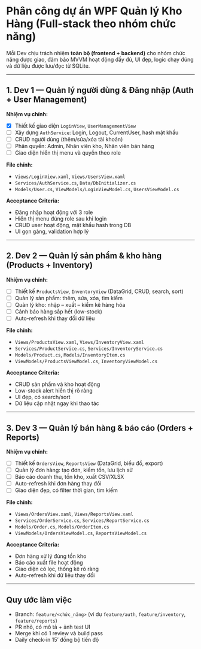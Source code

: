 # Phân công dự án WPF Quản lý Kho Hàng (Full-stack theo nhóm chức năng)

Mỗi Dev chịu trách nhiệm **toàn bộ (frontend + backend)** cho nhóm chức năng được giao, đảm bảo MVVM hoạt động đầy đủ, UI đẹp, logic chạy đúng và dữ liệu được lưu/đọc từ SQLite.

---

## 1. Dev 1 — Quản lý người dùng & Đăng nhập (Auth + User Management)
**Nhiệm vụ chính:**
- [x] Thiết kế giao diện `LoginView`, `UserManagementView`
- [ ] Xây dựng `AuthService`: Login, Logout, CurrentUser, hash mật khẩu
- [ ] CRUD người dùng (thêm/sửa/xóa tài khoản)
- [ ] Phân quyền: Admin, Nhân viên kho, Nhân viên bán hàng
- [ ] Giao diện hiển thị menu và quyền theo role

**File chính:**
- `Views/LoginView.xaml`, `Views/UsersView.xaml`
- `Services/AuthService.cs`, `Data/DbInitializer.cs`
- `Models/User.cs`, `ViewModels/LoginViewModel.cs`, `UsersViewModel.cs`

**Acceptance Criteria:**
- Đăng nhập hoạt động với 3 role
- Hiển thị menu đúng role sau khi login
- CRUD user hoạt động, mật khẩu hash trong DB
- UI gọn gàng, validation hợp lý

---

## 2. Dev 2 — Quản lý sản phẩm & kho hàng (Products + Inventory)
**Nhiệm vụ chính:**
- [ ] Thiết kế `ProductsView`, `InventoryView` (DataGrid, CRUD, search, sort)
- [ ] Quản lý sản phẩm: thêm, sửa, xóa, tìm kiếm
- [ ] Quản lý kho: nhập – xuất – kiểm kê hàng hóa
- [ ] Cảnh báo hàng sắp hết (low-stock)
- [ ] Auto-refresh khi thay đổi dữ liệu

**File chính:**
- `Views/ProductsView.xaml`, `Views/InventoryView.xaml`
- `Services/ProductService.cs`, `Services/InventoryService.cs`
- `Models/Product.cs`, `Models/InventoryItem.cs`
- `ViewModels/ProductsViewModel.cs`, `InventoryViewModel.cs`

**Acceptance Criteria:**
- CRUD sản phẩm và kho hoạt động
- Low-stock alert hiển thị rõ ràng
- UI đẹp, có search/sort
- Dữ liệu cập nhật ngay khi thao tác

---

## 3. Dev 3 — Quản lý bán hàng & báo cáo (Orders + Reports)
**Nhiệm vụ chính:**
- [ ] Thiết kế `OrdersView`, `ReportsView` (DataGrid, biểu đồ, export)
- [ ] Quản lý đơn hàng: tạo đơn, kiểm tồn, lưu lịch sử
- [ ] Báo cáo doanh thu, tồn kho, xuất CSV/XLSX
- [ ] Auto-refresh khi đơn hàng thay đổi
- [ ] Giao diện đẹp, có filter thời gian, tìm kiếm

**File chính:**
- `Views/OrdersView.xaml`, `Views/ReportsView.xaml`
- `Services/OrderService.cs`, `Services/ReportService.cs`
- `Models/Order.cs`, `Models/OrderItem.cs`
- `ViewModels/OrdersViewModel.cs`, `ReportsViewModel.cs`

**Acceptance Criteria:**
- Đơn hàng xử lý đúng tồn kho
- Báo cáo xuất file hoạt động
- Giao diện có lọc, thống kê rõ ràng
- Auto-refresh khi dữ liệu thay đổi

---

## Quy ước làm việc
- Branch: `feature/<chức_năng>` (ví dụ `feature/auth`, `feature/inventory`, `feature/reports`)
- PR nhỏ, có mô tả + ảnh test UI
- Merge khi có 1 review và build pass
- Daily check-in 15’ đồng bộ tiến độ
